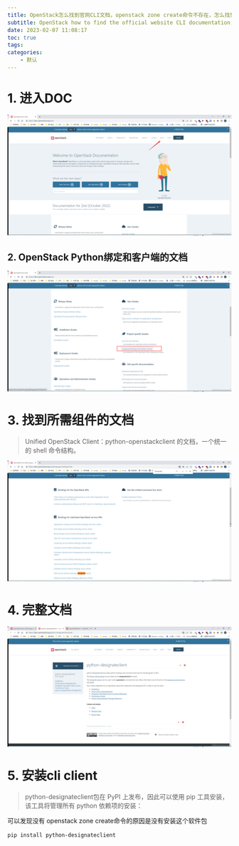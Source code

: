 ```yaml
---
title: OpenStack怎么找到官网CLI文档，openstack zone create命令不存在，怎么找到Designate CLI
subtitle: OpenStack how to find the official website CLI documentation, openstack zone create command does not exist, how to find Designate CLI
date: 2023-02-07 11:08:17
toc: true
tags: 
categories: 
    - 默认
---
```


#  1. 进入DOC

![16936497175351693649717024.png](https://raw.githubusercontent.com/james-curtis/james-curtis.github.io/main/static/images/16936497175351693649717024.png)

##  2. OpenStack Python绑定和客户端的文档

![16936497275351693649727517.png](https://raw.githubusercontent.com/james-curtis/james-curtis.github.io/main/static/images/16936497275351693649727517.png)

# 3. 找到所需组件的文档

> Unified OpenStack Client：python-openstackclient 的文档，一个统一的 shell 命令结构。 

![16936497375351693649737231.png](https://raw.githubusercontent.com/james-curtis/james-curtis.github.io/main/static/images/16936497375351693649737231.png)

# 4. 完整文档 

![16936497465351693649746399.png](https://raw.githubusercontent.com/james-curtis/james-curtis.github.io/main/static/images/16936497465351693649746399.png)

# 5. 安装cli client

> python-designateclient包在 PyPI 上发布，因此可以使用 pip 工具安装，该工具将管理所有 python 依赖项的安装： 

可以发现没有 openstack zone create命令的原因是没有安装这个软件包

```
pip install python-designateclient
```

